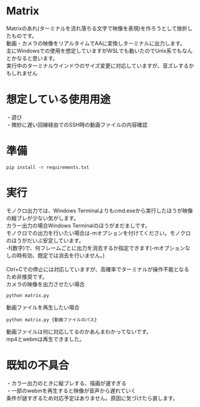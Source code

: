 # Matrix
Matrixのあれ(ターミナルを流れ落ちる文字で映像を表現)を作ろうとして挫折したものです。<br>
動画・カメラの映像をリアルタイムでAAに変換しターミナルに出力します。<br>
主にWindowsでの使用を想定していますがWSLでも動いたのでUnix系でもなんとかなると思います。<br>
実行中のターミナルウインドウのサイズ変更に対応していますが、音ズレするかもしれません
# 想定している使用用途
・遊び<br>
・微妙に遅い回線経由でのSSH時の動画ファイルの内容確認
# 準備
```
pip install -r requirements.txt
```
# 実行
モノクロ出力では、Windows Terminalよりもcmd.exeから実行したほうが映像の縦ブレが少ない気がします。<br>
カラー出力の場合Windows Terminalのほうがまだましです。<br>
モノクロでの出力を行いたい場合は-mオプションを付けてください。モノクロのほうがだいぶ安定しています。<br>
-f(数字)で、何フレームごとに出力を消去するか指定できます(-mオプションなしの時有効、既定では消去を行いません。)<br><br>
Ctrl+Cでの停止には対応していますが、高確率でターミナルが操作不能となるため非推奨です。<br>
カメラの映像を出力させたい場合
```
python matrix.py
```
動画ファイルを再生したい場合
```
python matrix.py {動画ファイルのパス}
```
動画ファイルは何に対応してるのかあんまわかってないです。<br>
mp4とwebmは再生できました。
# 既知の不具合
・カラー出力のときに縦ブレする、描画が速すぎる<br>
・一部のwebmを再生すると映像が音声から遅れていく<br>
    条件が謎すぎるため対応予定はありません。原因に気づけたら直します。
